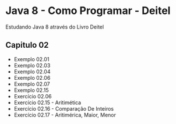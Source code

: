 # Java 8 - Como Programar - Deitel<br>
<p>Estudando Java 8 através do Livro Deitel</p>

## Capitulo 02

<ul>
    <li>Exemplo 02.01</li>
    <li>Exemplo 02.03</li>
    <li>Exemplo 02.04</li>
    <li>Exemplo 02.06</li>
    <li>Exemplo 02.07</li>
    <li>Exemplo 02.15</li>
    <li>Exercício 02.06</li>
    <li>Exercício 02.15 - Aritimética</li>
    <li>Exercício 02.16 - Comparação De Inteiros</li>
    <li>Exercício 02.17 - Aritimérica, Maior, Menor</li>
</ul>